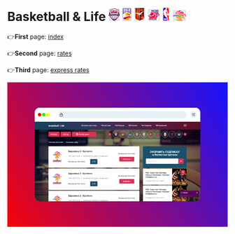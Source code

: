 # Basketball & Life ![icon1](./img/header/icon3.png) ![icon2](./img/header/icon4.png) ![icon3](./img/header/icon5.png) ![icon4](./img/header/icon6.png) ![icon5](./img/header/icon8.png) ![icon5](./img/header/icon1.png)

 :point_right:**First** page:
[index](https://pink-eye.github.io/Basketball-and-life/index.html)

 :point_right:**Second** page:
[rates](https://pink-eye.github.io/Basketball-and-life/rates.html)

 :point_right:**Third** page: 
[express rates](https://pink-eye.github.io/Basketball-and-life/express-rates.html)

![logo](B&N_mockup.png)
